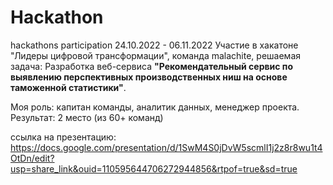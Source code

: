 # Hackathon
hackathons participation
24.10.2022 - 06.11.2022 Участие в хакатоне "Лидеры цифровой трансформации", команда malachite, решаемая задача: Разработка веб-сервиса **"Рекомендательный сервис по выявлению перспективных производственных ниш на основе таможенной статистики"**. 

Моя роль: капитан команды, аналитик данных, менеджер проекта. Результат: 2 место (из 60+ команд) 

ссылка на презентацию: https://docs.google.com/presentation/d/1SwM4S0jDvW5scmlI1j2z8r8wu1t4OtDn/edit?usp=share_link&ouid=110595644706272944856&rtpof=true&sd=true 
